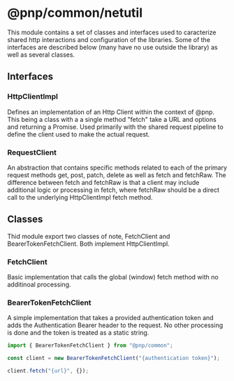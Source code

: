 # @pnp/common/netutil

This module contains a set of classes and interfaces used to caracterize shared http interactions and configuration of the libraries. Some of the interfaces
are described below (many have no use outside the library) as well as several classes.

## Interfaces

### HttpClientImpl

Defines an implementation of an Http Client within the context of @pnp. This being a class with a a single method "fetch" take a URL and 
options and returning a Promise<Response>. Used primarily with the shared request pipeline to define the client used to make the actual request.

### RequestClient

An abstraction that contains specific methods related to each of the primary request methods get, post, patch, delete as well as fetch and fetchRaw. The
difference between fetch and fetchRaw is that a client may include additional logic or processing in fetch, where fetchRaw should be a direct call to the
underlying HttpClientImpl fetch method.

## Classes

Thid module export two classes of note, FetchClient and BearerTokenFetchClient. Both implement HttpClientImpl.

### FetchClient

Basic implementation that calls the global (window) fetch method with no additinoal processing.

### BearerTokenFetchClient

A simple implementation that takes a provided authentication token and adds the Authentication Bearer header to the request. No other processing is done and 
the token is treated as a static string.

```TypeScript
import { BearerTokenFetchClient } from "@pnp/common";

const client = new BearerTokenFetchClient("{authentication token}");

client.fetch("{url}", {});
```

